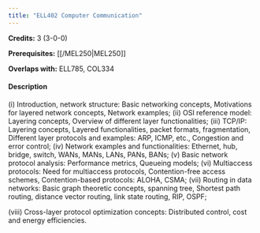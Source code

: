 ```yaml
---
title: "ELL402 Computer Communication"
---
```

**Credits:** 3 (3-0-0)

**Prerequisites:** [[/MEL250|MEL250]]

**Overlaps with:** ELL785, COL334

#### Description
(i) Introduction, network structure: Basic networking concepts, Motivations for layered network concepts, Network examples; (ii) OSI reference model: Layering concepts, Overview of different layer functionalities; (iii) TCP/IP: Layering concepts, Layered functionalities, packet formats, fragmentation, Different layer protocols and examples: ARP, ICMP, etc., Congestion and error control; (iv) Network examples and functionalities: Ethernet, hub, bridge, switch, WANs, MANs, LANs, PANs, BANs; (v) Basic network protocol analysis: Performance metrics, Queueing models; (vi) Multiaccess protocols: Need for multiaccess protocols, Contention-free access schemes, Contention-based protocols: ALOHA, CSMA; (vii) Routing in data networks: Basic graph theoretic concepts, spanning tree, Shortest path routing, distance vector routing, link state routing, RIP, OSPF;

(viii) Cross-layer protocol optimization concepts: Distributed control, cost and energy efficiencies.